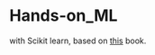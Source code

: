 # Hands-on_ML  
with Scikit learn, based on [this](https://www.amazon.in/Hands-Machine-Learning-Scikit-Learn-Tensor/dp/9352139054/ref=sr_1_1?keywords=hands+on+machine+learning+with+scikit+learn+and+tensorflow&qid=1651843809&sprefix=hands%2Caps%2C317&sr=8-1) book.
